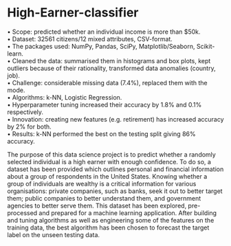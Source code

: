 # High-Earner-classifier
•	Scope: predicted whether an individual income is more than $50k. <br />
•	Dataset: 32561 citizens/12 mixed attributes, CSV-format. <br />
•	The packages used: NumPy, Pandas, SciPy, Matplotlib/Seaborn, Scikit-learn. <br />
•	Cleaned the data: summarised them in histograms and box plots, kept outliers because of their rationality, transformed data anomalies (country, job). <br />
•	Challenge: considerable missing data (7.4%), replaced them with the mode. <br />
•	Algorithms: k-NN, Logistic Regression. <br />
•	Hyperparameter tuning increased their accuracy by 1.8% and 0.1% respectively.  <br />
•	Innovation: creating new features (e.g. retirement) has increased accuracy by 2% for both. <br />
•	Results: k-NN performed the best on the testing split giving 86% accuracy. <br />

The purpose of this data science project is to predict whether a randomly selected individual is a high earner with enough confidence. To do so, a dataset has been provided which outlines personal and financial information about a group of respondents in the United States. Knowing whether a group of individuals are wealthy is a critical information for various organisations: private companies, such as banks, seek it out to better target them; public companies to better understand them, and government agencies to better serve them. This dataset has been explored, pre-processed and prepared for a machine learning application. After building and tuning algorithms as well as engineering some of the features on the training data, the best algorithm has been chosen to forecast the target label on the unseen testing data. 

